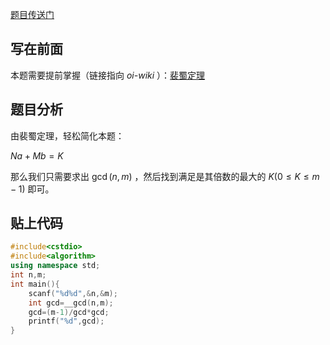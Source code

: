 [题目传送门](https://www.luogu.com.cn/problem/AT3639)

## 写在前面

本题需要提前掌握（链接指向 $\textit{oi-wiki}$ ）：[裴蜀定理](https://oi-wiki.org/math/number-theory/bezouts/)

## 题目分析

由裴蜀定理，轻松简化本题：

$Na + Mb = K$ 

那么我们只需要求出 $\gcd(n,m)$ ，然后找到满足是其倍数的最大的 $K(0 \leq K \leq m-1)$ 即可。

## 贴上代码

```cpp
#include<cstdio>
#include<algorithm>
using namespace std;
int n,m;
int main(){
	scanf("%d%d",&n,&m);
	int gcd=__gcd(n,m);
	gcd=(m-1)/gcd*gcd;
	printf("%d",gcd);
}
```